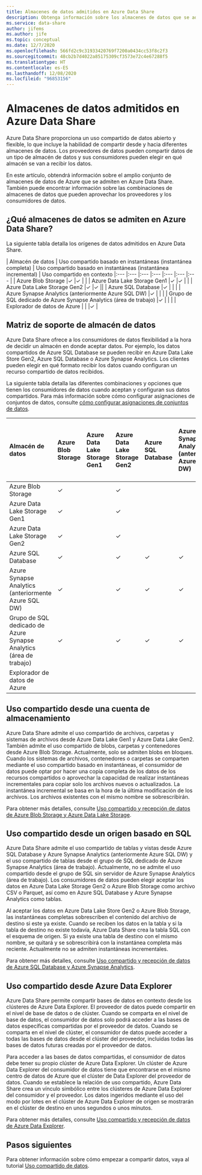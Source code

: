 ```yaml
---
title: Almacenes de datos admitidos en Azure Data Share
description: Obtenga información sobre los almacenes de datos que se admiten para usar Azure Data Share.
ms.service: data-share
author: jifems
ms.author: jife
ms.topic: conceptual
ms.date: 12/7/2020
ms.openlocfilehash: 566fd2c9c31933420769f7200a0434cc53f8c2f3
ms.sourcegitcommit: 48cb2b7d4022a85175309cf3573e72c4e67288f5
ms.translationtype: HT
ms.contentlocale: es-ES
ms.lasthandoff: 12/08/2020
ms.locfileid: "96853156"
---
```

# <a name="supported-data-stores-in-azure-data-share"></a>Almacenes de datos admitidos en Azure Data Share

Azure Data Share proporciona un uso compartido de datos abierto y flexible, lo que incluye la habilidad de compartir desde y hacia diferentes almacenes de datos. Los proveedores de datos pueden compartir datos de un tipo de almacén de datos y sus consumidores pueden elegir en qué almacén se van a recibir los datos. 

En este artículo, obtendrá información sobre el amplio conjunto de almacenes de datos de Azure que se admiten en Azure Data Share. También puede encontrar información sobre las combinaciones de almacenes de datos que pueden aprovechar los proveedores y los consumidores de datos. 

## <a name="what-data-stores-are-supported-in-azure-data-share"></a>¿Qué almacenes de datos se admiten en Azure Data Share? 

La siguiente tabla detalla los orígenes de datos admitidos en Azure Data Share. 

| Almacén de datos | Uso compartido basado en instantáneas (instantánea completa) | Uso compartido basado en instantáneas (instantánea incremental) | Uso compartido en contexto 
|:--- |:--- |:--- |:--- |:--- |:--- |:--- |
| Azure Blob Storage |✓ |✓ | |
| Azure Data Lake Storage Gen1 |✓ |✓ | |
| Azure Data Lake Storage Gen2 |✓ |✓ ||
| Azure SQL Database |✓ | | |
| Azure Synapse Analytics (anteriormente Azure SQL DW) |✓ | | |
| Grupo de SQL dedicado de Azure Synapse Analytics (área de trabajo) |✓ | | |
| Explorador de datos de Azure | | |✓ |

## <a name="data-store-support-matrix"></a>Matriz de soporte de almacén de datos

Azure Data Share ofrece a los consumidores de datos flexibilidad a la hora de decidir un almacén en donde aceptar datos. Por ejemplo, los datos compartidos de Azure SQL Database se pueden recibir en Azure Data Lake Store Gen2, Azure SQL Database o Azure Synapse Analytics. Los clientes pueden elegir en qué formato recibir los datos cuando configuran un recurso compartido de datos recibidos. 

La siguiente tabla detalla las diferentes combinaciones y opciones que tienen los consumidores de datos cuando aceptan y configuran sus datos compartidos. Para más información sobre cómo configurar asignaciones de conjuntos de datos, consulte [cómo configurar asignaciones de conjuntos de datos](how-to-configure-mapping.md).

| Almacén de datos | Azure Blob Storage | Azure Data Lake Storage Gen1 | Azure Data Lake Storage Gen2 | Azure SQL Database | Azure Synapse Analytics (anteriormente Azure SQL DW) | Grupo de SQL dedicado de Azure Synapse Analytics (área de trabajo) | Explorador de datos de Azure
|:--- |:--- |:--- |:--- |:--- |:--- |:--- | :--- |
| Azure Blob Storage | ✓ || ✓ |||
| Azure Data Lake Storage Gen1 | ✓ | | ✓ |||
| Azure Data Lake Storage Gen2 | ✓ | | ✓ |||
| Azure SQL Database | ✓ | | ✓ | ✓ | ✓ | ✓ ||
| Azure Synapse Analytics (anteriormente Azure SQL DW) | ✓ | | ✓ | ✓ | ✓ | ✓ ||
| Grupo de SQL dedicado de Azure Synapse Analytics (área de trabajo) | ✓ | | ✓ | ✓ | ✓ | ✓ ||
| Explorador de datos de Azure ||||||| ✓ |

## <a name="share-from-a-storage-account"></a>Uso compartido desde una cuenta de almacenamiento
Azure Data Share admite el uso compartido de archivos, carpetas y sistemas de archivos desde Azure Data Lake Gen1 y Azure Data Lake Gen2. También admite el uso compartido de blobs, carpetas y contenedores desde Azure Blob Storage. Actualmente, solo se admiten blobs en bloques. Cuando los sistemas de archivos, contenedores o carpetas se comparten mediante el uso compartido basado en instantáneas, el consumidor de datos puede optar por hacer una copia completa de los datos de los recursos compartidos o aprovechar la capacidad de realizar instantáneas incrementales para copiar solo los archivos nuevos o actualizados. La instantánea incremental se basa en la hora de la última modificación de los archivos. Los archivos existentes con el mismo nombre se sobrescribirán.

Para obtener más detalles, consulte [Uso compartido y recepción de datos de Azure Blob Storage y Azure Data Lake Storage](how-to-share-from-storage.md).

## <a name="share-from-a-sql-based-source"></a>Uso compartido desde un origen basado en SQL
Azure Data Share admite el uso compartido de tablas y vistas desde Azure SQL Database y Azure Synapse Analytics (anteriormente Azure SQL DW) y el uso compartido de tablas desde el grupo de SQL dedicado de Azure Synapse Analytics (área de trabajo). Actualmente, no se admite el uso compartido desde el grupo de SQL sin servidor de Azure Synapse Analytics (área de trabajo). Los consumidores de datos pueden elegir aceptar los datos en Azure Data Lake Storage Gen2 o Azure Blob Storage como archivo CSV o Parquet, así como en Azure SQL Database y Azure Synapse Analytics como tablas.

Al aceptar los datos en Azure Data Lake Store Gen2 o Azure Blob Storage, las instantáneas completas sobrescriben el contenido del archivo de destino si este ya existe.
Cuando se reciben los datos en la tabla y si la tabla de destino no existe todavía, Azure Data Share crea la tabla SQL con el esquema de origen. Si ya existe una tabla de destino con el mismo nombre, se quitará y se sobrescribirá con la instantánea completa más reciente. Actualmente no se admiten instantáneas incrementales.

Para obtener más detalles, consulte [Uso compartido y recepción de datos de Azure SQL Database y Azure Synapse Analytics](how-to-share-from-sql.md).

## <a name="share-from-azure-data-explorer"></a>Uso compartido desde Azure Data Explorer
Azure Data Share permite compartir bases de datos en contexto desde los clústeres de Azure Data Explorer. El proveedor de datos puede compartir en el nivel de base de datos o de clúster. Cuando se comparta en el nivel de base de datos, el consumidor de datos solo podrá acceder a las bases de datos específicas compartidas por el proveedor de datos. Cuando se comparta en el nivel de clúster, el consumidor de datos puede acceder a todas las bases de datos desde el clúster del proveedor, incluidas todas las bases de datos futuras creadas por el proveedor de datos.

Para acceder a las bases de datos compartidas, el consumidor de datos debe tener su propio clúster de Azure Data Explorer. Un clúster de Azure Data Explorer del consumidor de datos tiene que encontrarse en el mismo centro de datos de Azure que el clúster de Data Explorer del proveedor de datos. Cuando se establece la relación de uso compartido, Azure Data Share crea un vínculo simbólico entre los clústeres de Azure Data Explorer del consumidor y el proveedor. Los datos ingeridos mediante el uso del modo por lotes en el clúster de Azure Data Explorer de origen se mostrarán en el clúster de destino en unos segundos o unos minutos.

Para obtener más detalles, consulte [Uso compartido y recepción de datos de Azure Data Explorer](/azure/data-explorer/data-share). 

## <a name="next-steps"></a>Pasos siguientes

Para obtener información sobre cómo empezar a compartir datos, vaya al tutorial [Uso compartido de datos](share-your-data.md).
